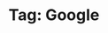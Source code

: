 ---
layout: tag
title: "Tag: Google"
description: Showing all posts with the tag 'Google' to make it easier for you to find all the GeekWolf posts that you're interested in
tag: google
permalink: /tag/google/
---